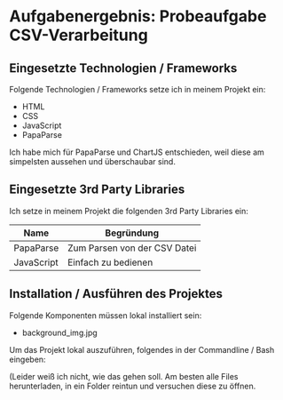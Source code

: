 # Aufgabenergebnis: Probeaufgabe CSV-Verarbeitung

## Eingesetzte Technologien / Frameworks

Folgende Technologien / Frameworks setze ich in meinem Projekt ein:

- HTML
- CSS
- JavaScript
- PapaParse

Ich habe mich für PapaParse und ChartJS entschieden, weil diese am simpelsten aussehen und überschaubar sind.

## Eingesetzte 3rd Party Libraries

Ich setze in meinem Projekt die folgenden 3rd Party Libraries ein:

Name | Begründung
--- | ---
PapaParse | Zum Parsen von der CSV Datei
JavaScript| Einfach zu bedienen

## Installation / Ausführen des Projektes

Folgende Komponenten müssen lokal installiert sein:

- background_img.jpg

Um das Projekt lokal auszuführen, folgendes in der Commandline / Bash eingeben:

(Leider weiß ich nicht, wie das gehen soll. Am besten alle Files herunterladen, in ein Folder reintun und versuchen diese zu öffnen.
